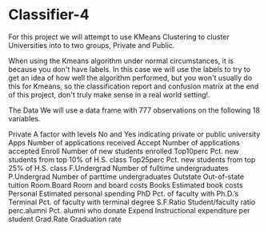 # Classifier-4

For this project we will attempt to use KMeans Clustering to cluster Universities into to two groups, Private and Public.

When using the Kmeans algorithm under normal circumstances, it is because you don't have labels. In this case we will use the labels to try to get an idea of how well the algorithm performed, but you won't usually do this for Kmeans, so the classification report and confusion matrix at the end of this project, don't truly make sense in a real world setting!.

The Data
We will use a data frame with 777 observations on the following 18 variables.

Private A factor with levels No and Yes indicating private or public university
Apps Number of applications received
Accept Number of applications accepted
Enroll Number of new students enrolled
Top10perc Pct. new students from top 10% of H.S. class
Top25perc Pct. new students from top 25% of H.S. class
F.Undergrad Number of fulltime undergraduates
P.Undergrad Number of parttime undergraduates
Outstate Out-of-state tuition
Room.Board Room and board costs
Books Estimated book costs
Personal Estimated personal spending
PhD Pct. of faculty with Ph.D.’s
Terminal Pct. of faculty with terminal degree
S.F.Ratio Student/faculty ratio
perc.alumni Pct. alumni who donate
Expend Instructional expenditure per student
Grad.Rate Graduation rate
